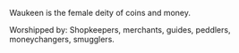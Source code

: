 Waukeen is the female deity of coins and money.

Worshipped by: Shopkeepers, merchants, guides, peddlers, moneychangers, smugglers.

